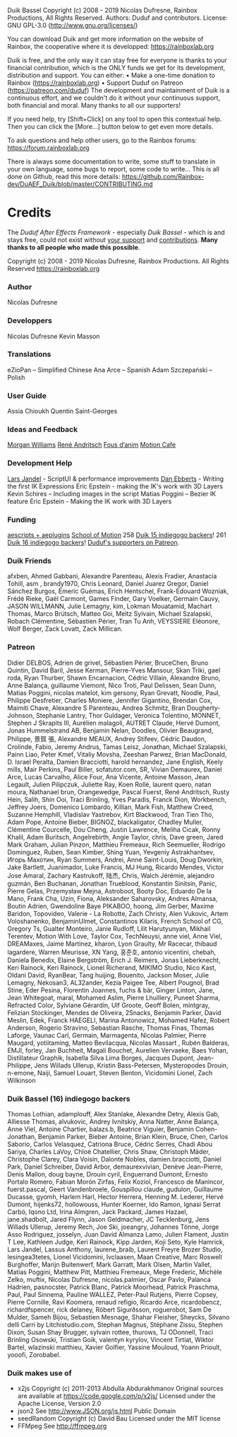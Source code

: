 Duik Bassel
Copyright (c) 2008 - 2019 Nicolas Dufresne, Rainbox Productions, All Rights Reserved.
Authors: Duduf and contributors.
License: GNU GPL-3.0 (http://www.gnu.org/licenses/)

You can download Duik and get more information on the website of Rainbox, the cooperative where it is developped:
https://rainboxlab.org

Duik is free, and the only way it can stay free for everyone is thanks to your financial contribution, which is the ONLY funds we get for its development, distribution and support.
You can either:
• Make a one-time donation to Rainbox (https://rainboxlab.org)
• Support Duduf on Patreon (https://patreon.com/duduf)
The development and maintainment of Duik is a continuous effort, and we couldn't do it without your continuous support, both financial and moral.
Many thanks to all our supporters!

If you need help, try [Shift+Click] on any tool to open this contextual help.
Then you can click the [More...] button below to get even more details.

To ask questions and help other users, go to the Rainbox forums:
https://forum.rainboxlab.org

There is always some documentation to write, some stuff to translate in your own language, some bugs to report, some code to write...
This is all done on Github, read this more details:
https://github.com/Rainbox-dev/DuAEF_Duik/blob/master/CONTRIBUTING.md

# Credits

The *Duduf After Effects Framework* - especially *Duik Bassel* - which is and stays free, could not exist without [your support](https://rainboxlab.org/about/donate/) and [contributions](https://github.com/Rainbox-dev/DuAEF_Duik/blob/master/CONTRIBUTING.md). **Many thanks to all people who made this possible**.

Copyright (c) 2008 - 2019 Nicolas Dufresne, Rainbox Productions. All Rights Reserved
https://rainboxlab.org

### Author

Nicolas Dufresne

### Developpers

Nicolas Dufresne
Kevin Masson

### Translations

eZioPan – Simplified Chinese
Ana Arce – Spanish
Adam Szczepański – Polish

### User Guide

Assia Chioukh
Quentin Saint-Georges

### Ideas and Feedback

[Morgan Williams](https://clubcocoanut.com/)
[René Andritsch](https://reneandritsch.com/)
[Fous d’anim](http://www.fousdanim.org)
[Motion Cafe](http://www.motion-cafe.com)

### Development Help

[Lars Jandel](http://www.larsjandel.de/) - ScriptUI & performance improvements
[Dan Ebberts](http://motionscript.com/) - Writing the first IK Expressions
Eric Epstein - making the IK's work with 3D Layers
Kevin Schires – Including images in the script
Matias Poggini – Bezier IK feature
Eric Epstein - Making the IK work with 3D Layers

### Funding

[aescripts + aeplugins](https://aescripts.com/)
[School of Motion](https://www.schoolofmotion.com/)
258 [Duik 15 indiegogo backers](https://www.indiegogo.com/projects/duik-15--2#/)!
261 [Duik 16 indiegogo backers](https://www.indiegogo.com/projects/duik-16-a-free-animation-software-film#/)!
[Duduf's supporters on Patreon](https://patreon.com/duduf).

### Duik Friends

afxben, Ahmed Gabbani, Alexandre Parenteau, Alexis Fradier, Anastacia Tohill, asm , brandy1970, Chris Leonard, Daniel Juarez Gregor, Daniel Sánchez Burgos, Émeric Guémas, Erich Hentschel, Frank-Edouard Wozniak, Frédé Rieke, Gaël Carmont, Games Finder, Gary Voelker, Germain Cauvy, JASON WILLMANN, Julie Lemagny, kim, Lokman Mouatamid, Machart Thomas, Marco Brütsch, Matteo Goi, Meltz Sylvain, Michael Szalapski, Robach Clémentine, Sébastien Périer, Tran Tu Anh, VEYSSIERE Eléonore, Wolf Berger, Zack Lovatt, Zack Millican.

### Patreon

Didier DELBOS, Adrien de grivel, Sébastien Périer, BruceChen, Bruno Quintin, David Baril, Jesse Kerman, Pierre-Yves Mansour, Skan Triki, gael roda, Ryan Thurber, Shawn Encarnacion, Cédric Villain, Alexandre Bruno, Anne Balança, guillaume Viemont, Nico Troti, Paul Delissen, Sean Dunn, Matias Poggini, nicolas matelot, kim gersony, Ryan Grevatt, Noodle, Paul, Philippe Desfretier, Charles Moniere, Jennifer Gigantino, Brendan Cox, Maimiti Chave, Alexandre S Parenteau, Andrea Schmitz, Bran Dougherty-Johnson, Stephanie Lantry, Thor Guldager, Veronica Tolentino, MONNET, Stephen J Skrapits III, Aurélien malagoli, AUTRET Claude, Hervé Dumont, Jonas Hummelstrand AB, Benjamin Nelan, Doodles, Olivier Beaugrand, Philippe, 景賀 張, Alexandre MEAUX, Andrey Stifeev, Cédric Daudon, Crolinde, Fabio, Jeremy Andrus, Tamas Leisz, Jonathan, Michael Szalapski, Painn Liao, Peter Kmeť, Vitaliy Movsha, Zeeshan Parwez, Brian MacDonald, D. Israel Peralta, Damien Bracciotti, harold hernandez, Jane English, Keely mills, Mair Perkins, Paul Biller, sofatutor.com, SR, Vivian Demaurex, Daniel Arce, Lucas Carvalho, Alice Four, Ana Vicente, Antoine Masson, Jean Legault, Julien Pilipczuk, Juliette Ray, Koen Rollé, laurent quero, natan moura, Nathanael brun, Orangewedge, Pascal Fuerst, René Andritsch, Rusty Hein, Salih, Shin Ooi, Traci Brinling, Yves Paradis, Franck Dion, Workbench, Jeffrey Joers, Domenico Lombardo, Killian, Mark Fish, Matthew Creed, Suzanne Hemphill, Vladislav Yastrebov, Kirt Blackwood, Tran Tien Tho, Adam Pope, Antoine Bieber, BIGNOZ, blackaligator, Chadley Muller, Clémentine Courcelle, Dou Cheng, Justin Lawrence, Meliha Cicak, Ronny Khalil, Adam Buritsch, Angelrebirth, Angie Taylor, chris, Dave green, Jared Mark Graham, Julian Pinzon, Matthieu Fremeaux, Rich Seemueller, Rodrigo Dominguez, Ruben, Sean Kimber, Shing Yuan, Yevgeniy Astrakhantsev, Игорь Махотин, Ryan Summers, Andrei, Anne Saint-Louis, Doug Dworkin, Jake Bartlett, Juanimador, Luke Francis, MJ Hung, Ricardo Mendes, Victor Jose Amaral, Zachary Kastrukoff, 陆杰, Chris, Walch Jérémie, alejandro guzmán, Ben Buchanan, Jonathan Trueblood, Konstantin Sinitsin, Panic, Pierre Gelas, Przemysław Mejna, Astroboot, Booty Doc, Eduardo De la Mano, Frank Cha, Uzin, Fiona, Aleksander Saharovsky, Andres Almansa, Boutin Adrien, Gwendoline Baye  PIKABOO, hoong, Jim Gerber, Maxime Baridon, Topovideo, Valerie - La Robotte, Zach Christy, Alen Vukovic, Artem Voloshanenko, BenjaminUlmet, Constantinos Kilaris, French School of CG, Gregory Ts, Gualter Monteiro, Janie Rudloff, Lilit Harutyunyan, Mikhail Terentev, Motion With Love, Taylor Cox, TechNeuysi, anne viel, Anne Viel, DREAMaxes, Jaime Martinez, kharon, Lyon Graulty, Mr Racecar, thibaud lagardere, Warren Meurisse, XN Yang, 홍준호, antonio vicentini, chebah, Daniela Benedix, Elaine Bergström, Erich J. Reimers, Jonas Lieberknecht, Keri Rainock, Keri Rainock, Lionel Richerand, MIKIMO Studio, Nico Kast, Oldani David, RyanBear, Tang huijing, Bouenito, Jackson Moser, Julie Lemagny, Nekosan3, AL32ander, Kezia Paigee Tee, Albert Pougnol, Brad Stine, Eder Pesina, Florentin Joannes, fuchs & bär, Ginger Linton, Jane, Jean Whitegoat, maral, Mohamed Aslim, Pierre Lhuillery, Puneet Sharma, Refracted Color, Sylviane Gérardin, Ulf Groote, Geoff Bolen, mintgray, Felizian Stockinger, Mendes de Oliveira, 2Snacks, Benjamin Parker, David Meslin, Edek, Franck HAEGELI, Marina Antonowicz, Mohamed Hafez, Robert Anderson, Rogerio Stravino, Sebastian Rasche, Thomas Finas, Thomas Laforge, Vaunac Carl, Germain, Marmagenta, Nicolas Palmier, Pierre Maugard, yotiitaming, Matteo Bevilacqua, Nicolas Massart , Rubén Balderas, EMJI, forley, Jan Buchheit, Magali Bouchet, Aurelien Vervaeke, Baes Yohan, Distillateur Graphik, Isabella Silva Lima Borges, Jacques Dupont, Jean-Philippe, Jens Willads Ullerup, Kristin Bass-Petersen, Mysteropodes Drouin, n-emone, Naiji, Samuel Louart, Steven Benton, Vicidomini Lionel, Zach Wilkinson

### Duik Bassel (16) indiegogo backers

Thomas Lothian, adamplouff, Alex Stanlake, Alexandre Detry, Alexis Gab, Alliesse Thomas, alvukovic, Andrey Ivnitskiy, Anna Natter, Anne Balança, Anne Viel, Antoine Chartier, balazs.b, Beatrice Viguier, Benjamin Cohen-Jonathan, Benjamin Parker, Bieber Antoine, Brian Klein, Bruce, Chen, Carlos Saborío, Carlos Velasquez, Catriona Bruce, Cédric Serres, Chadi Abou Sariya, Charles LaVoy, Chloé Chatellier, Chris Shaw, Christoph Mäder, Christophe Clarey, Clara Voisin, Dalonte Nobles, damien.bracciotti, Daniel Park, Daniel Schreiber, David Arbor, demaurexvivian, Denève Jean-Pierre, Denis Mallon, doug bayne, Drouin cyril, Enguerrand Dumont, Ernesto Portalo Romero, Fabian Morón Zirfas, Felix Koziol, Francesco de Manincor, fuerst.pascal, Geert Vandenbroele, Gouspillou claude, gudulon, Guillaume Ducasse, gyomh, Harlem Harl, Hector Herrera, Henning M. Lederer, Hervé Dumont, hijenks72, hollowouss, Hunter Koerner, Ido Ramon, Ignasi Serrat Carbó, Iqono Ltd, Irina Almgren, Jack Packard, James Hazael, jane.shadbolt, Jared Flynn, Jason Geldmacher, JC Tecklenburg, Jens Willads Ullerup, Jeremy Rech, Joe Ski, joeangry, Johannes Tönne, Jorge Asso Rodriguez, josselyn, Juan David Almanza Lamo, Julien Flament, Justin T Lee, Kathleen Judge, Keri Rainock, Kipp Jarden, Koji Seto, Kyle Hamrick, Lars Jandel, Lassus Anthony, laurene_braib, Laurent Freyre Brozer Studio, lesingea3tetes, Lionel Vicidomini, lvclaasen, Maan Creative, Marc   Roswell   Burghoffer, Marijn Buitenwerf, Mark Garratt, Mark Olsen, Martin Vallet, Matias Poggini, Matthew Pitt, Matthieu Fremeaux, Mege Frederic, Michèle Zelko, muftix, Nicolas Dufresne, nicolas.palmier, Oscar Pavlo, Palanca Hadrien, pasnocster, Patrick Blanc, Patrick Moorhead, Patrick Praschma, Paul, Paul Sinnema, Pauline WALLEZ, Peter-Paul Rutjens, Pierre Copsey, Pierre Cornille, Ravi Koomera, renaud refigio, Ricardo Arce, ricardobencz, richardfspencer, rick delaney, Róbert Sigurðsson, roguerobot, Sam De Mulder, Sameh Bijou, Sebastien Mesnage, Shahar Fleisher, Sheycks, Silvano delli Carri by Litchistudio.com, Stephan Magnus, Stéphane Zissu, Stephen Dixon, Susan Shay Brugger, sylvain rottee, thurows, TJ ODonnell, Traci Brinling Osowski, Tristian Goik, valentyn kyrylov, Vincent Tirtiat, Wiktor Bartel, wlazinski matthieu, Xavier Golfier, Yassine Mouloud, Yoann Prioult, yooofi, Zorobabel.

###  Duik makes use of

- x2js
Copyright (c) 2011-2013 Abdulla Abdurakhmanov
Original sources are available at https://code.google.com/p/x2js/
Licensed under the Apache License, Version 2.0
- json2
See http://www.JSON.org/js.html
Public Domain
- seedRandom
Copyright (c) David Bau
Licensed under the MIT license
- FFMpeg
See http://ffmpeg.org

